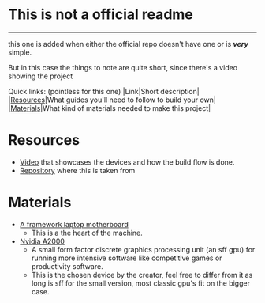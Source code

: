 # This is not a official readme
---
this one is added when either the official repo doesn't have one or is ***very*** simple.

But in this case the things to note are quite short, since there's a video showing the project

Quick links: (pointless for this one)
|Link|Short description|
|[Resources](#Resources)|What guides you'll need to follow to build your own|
|[Materials](#Materials)|What kind of materials needed to make this project|

# Resources

* [Video](https://bit.ly/47cRgN9) that showcases the devices and how the build flow is done.
* [Repository](https://bit.ly/474wvDL) where this is taken from

# Materials

* [A framework laptop motherboard](https://bit.ly/3QhKHSt)
	- This is a the heart of the machine.
* [Nvidia A2000](https://bit.ly/3QaJ74O)
	- A small form factor discrete graphics processing unit (an sff gpu) for running more intensive software like competitive games or productivity software.
	- This is the chosen device by the creator, feel free to differ from it as long is sff for the small version, most classic gpu's fit on the bigger case.